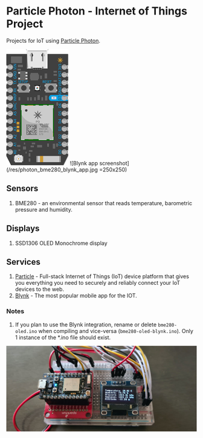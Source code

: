 # Particle Photon - Internet of Things Project

Projects for IoT using [Particle Photon](Core).

![Particle Photon Pinout](/res/photon_pinout.png)
![Blynk app screenshot](/res/photon_bme280_blynk_app.jpg =250x250)

## Sensors
1. BME280 - an environmental sensor that reads temperature, barometric pressure and humidity.

## Displays
1. SSD1306 OLED Monochrome display

## Services
1. [Particle] - Full-stack Internet of Things (IoT) device platform that gives you everything you need to securely and reliably connect your IoT devices to the web.
2. [Blynk] - The most popular mobile app for the IOT.

[Particle Photon]: https://docs.particle.io/guide/getting-started/intro/core/
[Particle]: https://www.particle.io/
[Blynk]: https://blynk.cc

### Notes
1. If you plan to use the Blynk integration, rename or delete `bme280-oled.ino` when compiling and vice-versa (`bme280-oled-blynk.ino`). Only 1 instance of the *.ino file should exist.


![Testboard Image](/res/photon_bme280_oled_testboard.jpg)
